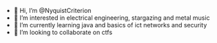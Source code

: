 - 👋 Hi, I’m @NyquistCriterion
- 👀 I’m interested in electrical engineering, stargazing and metal music
- 🌱 I’m currently learning java and basics of ict networks and security
- 💞️ I’m looking to collaborate on ctfs

<!---
NyquistCriterion/NyquistCriterion is a ✨ special ✨ repository because its `README.md` (this file) appears on your GitHub profile.
You can click the Preview link to take a look at your changes.
--->
